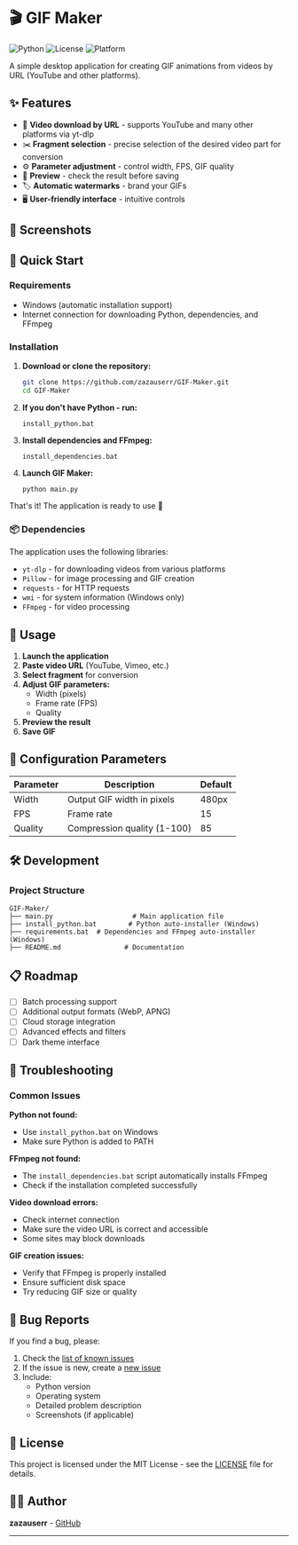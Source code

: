 # 🎬 GIF Maker

![Python](https://img.shields.io/badge/python-3.8+-blue.svg)
![License](https://img.shields.io/badge/license-MIT-green.svg)
![Platform](https://img.shields.io/badge/platform-Windows-lightgrey.svg)

A simple desktop application for creating GIF animations from videos by URL (YouTube and other platforms).

## ✨ Features

- 🎥 **Video download by URL** - supports YouTube and many other platforms via yt-dlp
- ✂️ **Fragment selection** - precise selection of the desired video part for conversion
- ⚙️ **Parameter adjustment** - control width, FPS, GIF quality
- 👀 **Preview** - check the result before saving
- 🏷️ **Automatic watermarks** - brand your GIFs
- 🖥️ **User-friendly interface** - intuitive controls

## 📸 Screenshots

<!-- Add screenshots of your application here -->
<!-- ![Main window](screenshots/main-window.png) -->
<!-- ![GIF settings](screenshots/gif-settings.png) -->

## 🚀 Quick Start

### Requirements

- Windows (automatic installation support)
- Internet connection for downloading Python, dependencies, and FFmpeg

### Installation

1. **Download or clone the repository:**
   ```bash
   git clone https://github.com/zazauserr/GIF-Maker.git
   cd GIF-Maker
   ```

2. **If you don't have Python - run:**
   ```
   install_python.bat
   ```

3. **Install dependencies and FFmpeg:**
   ```
   install_dependencies.bat
   ```

4. **Launch GIF Maker:**
   ```
   python main.py
   ```

That's it! The application is ready to use 🚀

### 📦 Dependencies

The application uses the following libraries:
- `yt-dlp` - for downloading videos from various platforms
- `Pillow` - for image processing and GIF creation
- `requests` - for HTTP requests
- `wmi` - for system information (Windows only)
- `FFmpeg` - for video processing

## 🎯 Usage

1. **Launch the application**
2. **Paste video URL** (YouTube, Vimeo, etc.)
3. **Select fragment** for conversion
4. **Adjust GIF parameters:**
   - Width (pixels)
   - Frame rate (FPS)
   - Quality
5. **Preview the result**
6. **Save GIF**

## 🔧 Configuration Parameters

| Parameter | Description | Default |
|-----------|-------------|---------|
| Width | Output GIF width in pixels | 480px |
| FPS | Frame rate | 15 |
| Quality | Compression quality (1-100) | 85 |

## 🛠️ Development

### Project Structure
```
GIF-Maker/
├── main.py                    # Main application file
├── install_python.bat        # Python auto-installer (Windows)
├── requirements.bat  # Dependencies and FFmpeg auto-installer (Windows)
├── README.md                # Documentation
```

## 📋 Roadmap

- [ ] Batch processing support
- [ ] Additional output formats (WebP, APNG)
- [ ] Cloud storage integration
- [ ] Advanced effects and filters
- [ ] Dark theme interface

## 🔧 Troubleshooting

### Common Issues

**Python not found:**
- Use `install_python.bat` on Windows
- Make sure Python is added to PATH

**FFmpeg not found:**
- The `install_dependencies.bat` script automatically installs FFmpeg
- Check if the installation completed successfully

**Video download errors:**
- Check internet connection
- Make sure the video URL is correct and accessible
- Some sites may block downloads

**GIF creation issues:**
- Verify that FFmpeg is properly installed
- Ensure sufficient disk space
- Try reducing GIF size or quality

## 🐛 Bug Reports

If you find a bug, please:

1. Check the [list of known issues](https://github.com/zazauserr/GIF-Maker/issues)
2. If the issue is new, create a [new issue](https://github.com/zazauserr/GIF-Maker/issues/new)
3. Include:
   - Python version
   - Operating system
   - Detailed problem description
   - Screenshots (if applicable)

## 📄 License

This project is licensed under the MIT License - see the [LICENSE](LICENSE) file for details.

## 👨‍💻 Author

**zazauserr** - [GitHub](https://github.com/zazauserr)

---
